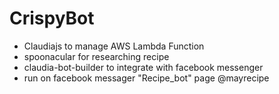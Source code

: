 # CrispyBot

* Claudiajs to manage AWS Lambda Function
* spoonacular for researching recipe
* claudia-bot-builder to integrate with facebook messenger
* run on facebook messager "Recipe_bot" page @mayrecipe
